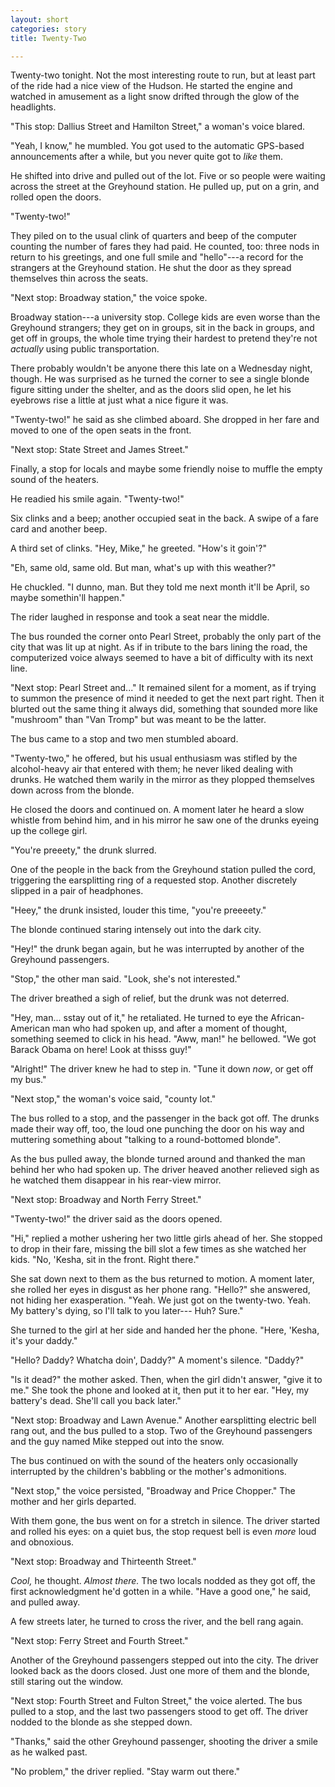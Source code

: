 ```yaml
---
layout: short
categories: story
title: Twenty-Two

---
```


Twenty-two tonight. Not the most interesting route to run, but at
least part of the ride had a nice view of the Hudson. He started the
engine and watched in amusement as a light snow drifted through the
glow of the headlights.

"This stop: Dallius Street and Hamilton Street," a woman's voice
blared.

"Yeah, I know," he mumbled. You got used to the automatic GPS-based
announcements after a while, but you never quite got to *like* them.

He shifted into drive and pulled out of the lot. Five or so people
were waiting across the street at the Greyhound station. He pulled up,
put on a grin, and rolled open the doors.

"Twenty-two!"

They piled on to the usual clink of quarters and beep of the computer
counting the number of fares they had paid. He counted, too: three
nods in return to his greetings, and one full smile and "hello"---a
record for the strangers at the Greyhound station. He shut the door as
they spread themselves thin across the seats.

"Next stop: Broadway station," the voice spoke.

Broadway station---a university stop. College kids are even worse
than the Greyhound strangers; they get on in groups, sit in the back
in groups, and get off in groups, the whole time trying their hardest
to pretend they're not *actually* using public transportation.

There probably wouldn't be anyone there this late on a Wednesday
night, though. He was surprised as he turned the corner to see a
single blonde figure sitting under the shelter, and as the doors slid
open, he let his eyebrows rise a little at just what a nice figure it
was.

"Twenty-two!" he said as she climbed aboard. She dropped in her fare
and moved to one of the open seats in the front.

"Next stop: State Street and James Street."

Finally, a stop for locals and maybe some friendly noise to muffle the
empty sound of the heaters.

He readied his smile again. "Twenty-two!"

Six clinks and a beep; another occupied seat in the back. A swipe of a
fare card and another beep.

A third set of clinks. "Hey, Mike," he greeted. "How's it goin'?"

"Eh, same old, same old. But man, what's up with this weather?"

He chuckled. "I dunno, man. But they told me next month it'll be
April, so maybe somethin'll happen."

The rider laughed in response and took a seat near the middle.

The bus rounded the corner onto Pearl Street, probably the only part
of the city that was lit up at night. As if in tribute to the bars
lining the road, the computerized voice always seemed to have a bit of
difficulty with its next line.

"Next stop: Pearl Street and..." It remained silent for a moment, as
if trying to summon the presence of mind it needed to get the next
part right. Then it blurted out the same thing it always did,
something that sounded more like "mushroom" than "Van Tromp" but was
meant to be the latter.

The bus came to a stop and two men stumbled aboard.

"Twenty-two," he offered, but his usual enthusiasm was stifled by the
alcohol-heavy air that entered with them; he never liked dealing with
drunks. He watched them warily in the mirror as they plopped
themselves down across from the blonde.

He closed the doors and continued on. A moment later he heard a slow
whistle from behind him, and in his mirror he saw one of the drunks
eyeing up the college girl.

"You're preeety," the drunk slurred.

One of the people in the back from the Greyhound station pulled the
cord, triggering the earsplitting ring of a requested stop. Another
discretely slipped in a pair of headphones.

"Heey," the drunk insisted, louder this time, "you're preeeety."

The blonde continued staring intensely out into the dark city.

"Hey!" the drunk began again, but he was interrupted by another of the
Greyhound passengers.

"Stop," the other man said. "Look, she's not interested."

The driver breathed a sigh of relief, but the drunk was not deterred.

"Hey, man... sstay out of it," he retaliated. He turned to eye the
African-American man who had spoken up, and after a moment of thought,
something seemed to click in his head. "Aww, man!" he bellowed. "We got
Barack Obama on here! Look at thisss guy!"

"Alright!" The driver knew he had to step in. "Tune it down *now*, or
get off my bus."

"Next stop," the woman's voice said, "county lot."

The bus rolled to a stop, and the passenger in the back got off. The
drunks made their way off, too, the loud one punching the door on his
way and muttering something about "talking to a round-bottomed
blonde".

As the bus pulled away, the blonde turned around and thanked the man
behind her who had spoken up. The driver heaved another relieved sigh
as he watched them disappear in his rear-view mirror.

"Next stop: Broadway and North Ferry Street."

"Twenty-two!" the driver said as the doors opened.

"Hi," replied a mother ushering her two little girls ahead of her. She
stopped to drop in their fare, missing the bill slot a few times as
she watched her kids. "No, 'Kesha, sit in the front. Right there."

She sat down next to them as the bus returned to motion. A moment
later, she rolled her eyes in disgust as her phone rang. "Hello?" she
answered, not hiding her exasperation. "Yeah. We just got on the
twenty-two. Yeah. My battery's dying, so I'll talk to you later--- Huh?
Sure."

She turned to the girl at her side and handed her the phone. "Here,
'Kesha, it's your daddy."

"Hello? Daddy? Whatcha doin', Daddy?" A moment's silence. "Daddy?"

"Is it dead?" the mother asked. Then, when the girl didn't answer,
"give it to me." She took the phone and looked at it, then put it to
her ear. "Hey, my battery's dead. She'll call you back later."

"Next stop: Broadway and Lawn Avenue." Another earsplitting electric
bell rang out, and the bus pulled to a stop. Two of the Greyhound
passengers and the guy named Mike stepped out into the snow.

The bus continued on with the sound of the heaters only occasionally
interrupted by the children's babbling or the mother's admonitions.

"Next stop," the voice persisted, "Broadway and Price Chopper." The
mother and her girls departed.

With them gone, the bus went on for a stretch in silence. The driver
started and rolled his eyes: on a quiet bus, the stop request bell is
even *more* loud and obnoxious.

"Next stop: Broadway and Thirteenth Street."

*Cool,* he thought. *Almost there.* The two locals nodded as they got
off, the first acknowledgment he'd gotten in a while. "Have a good
one," he said, and pulled away.
 
A few streets later, he turned to cross the river, and the bell rang
again.

"Next stop: Ferry Street and Fourth Street."

Another of the Greyhound passengers stepped out into the city. The
driver looked back as the doors closed. Just one more of them and the
blonde, still staring out the window.

"Next stop: Fourth Street and Fulton Street," the voice alerted. The
bus pulled to a stop, and the last two passengers stood to get off.
The driver nodded to the blonde as she stepped down.

"Thanks," said the other Greyhound passenger, shooting the driver a
smile as he walked past.

"No problem," the driver replied. "Stay warm out there."
